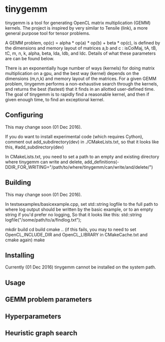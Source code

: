 # tinygemm

tinygemm is a tool for generating OpenCL matrix multiplication (GEMM) kernels. The project is inspired by very similar to Tensile (link), a more general purpose tool for tensor problems. 

A GEMM problem, op(c) = alpha * op(a) * op(b) + beta * op(c), is defined by the dimensions and memory layout of matrices a,b and c : isColMaj, tA, tB, tC, m, n, k, alpha, beta, lda, ldb, and ldc. Details of what these parameters are can be found below. 

There is an exponentially huge number of ways (kernels) for doing matrix multiplication on a gpu, and the best way (kernel) depends on the dimensions (m,n,k) and memory layout of the matrices. For a given GEMM problem, tinygemm performs a non-exhaustive search through the kernels, and returns the best (fastest) that it finds in an allotted user-defined time. The goal of tinygemm is to rapidly find a reasonable kernel, and then if given enough time, to find an exceptional kernel.


## Configuring
This may change soon (01 Dec 2016).

If you do want to install experimental code (which requires Cython), comment out add_subdirectory(dev) in ./CMakeLists.txt, so that it looks like this, 
 #add_subdirectory(dev)

In CMakeLists.txt, you need to set a path to an empty and existing directory where tinygemm can write and delete, 
add_definitions(-DDIR_FOR_WRITING="/path/to/where/tinygemm/can/write/and/delete/")


## Building
This may change soon (01 Dec 2016).

In testsexamples/basicexample.cpp, set std::string logfile to the full path to where log output should be written by the basic example, or to an empty string if you'd prefer no logging, So that it looks like this:
std::string logfile("/some/path/to/a/findlog.txt");

mkdir build
cd build
cmake ..
(if this fails, you may to need to set OpenCL_INCLUDE_DIR and OpenCL_LIBRARY in CMakeCache.txt and cmake again)
make

## Installing
Currently (01 Dec 2016) tinygemm cannot be installed on the system path.


## Usage



## GEMM problem parameters


## Hyperparameters 


## Heuristic graph search
